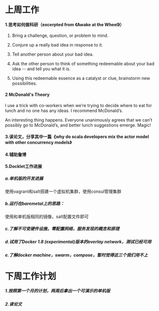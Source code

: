 # 上周工作
#### 1.思考如何做科研（excerpted from 《Awake at the Wheel》）
1. Bring a challenge, question, or problem to mind.
 
2. Conjure up a really bad idea in response to it. 

3. Tell another person about your bad idea.

4. Ask the other person to think of something redeemable about your bad idea -- and tell you what it is.

5. Using this redeemable essence as a catalyst or clue, brainstorm new possibilities.
 
#### 2 McDonald's Theory
I use a trick with co-workers when we’re trying to decide where to eat for lunch and no one has any ideas. I recommend McDonald’s.

An interesting thing happens. Everyone unanimously agrees that we can’t possibly go to McDonald’s, and better lunch suggestions emerge. Magic!

#### 3.读论文，分享其中一篇《why do scala developers mix the actor model with other concurrency models》
#### 4.辅助詹博
#### 5.Docklet工作进展
##### a.单机版的开发进展
使用vagrant和salt搭建一个虚拟机集群，使用consul管理集群
##### b.运行在baremetal上的思路：
使用和单机版相同的镜像，salt配置文件即可
##### c.了解不可变硬件设施，零配置网络，服务发现的概念和原理
##### d.试用了Docker 1.8 (experimental)版本的overlay network，测试已经可用
##### e.了解docker machine，swarm，compose，暂时觉得这三个我们用不上
# 下周工作计划
##### 1.按照第一个月的计划，两周后拿出一个可演示的单机版
##### 2.读论文 
